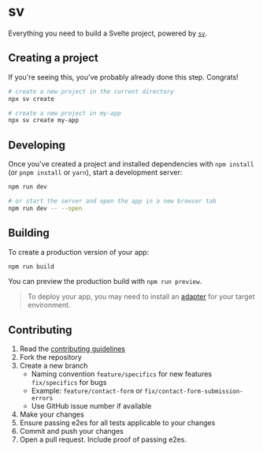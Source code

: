 # sv

Everything you need to build a Svelte project, powered by [`sv`](https://github.com/sveltejs/cli).

## Creating a project

If you're seeing this, you've probably already done this step. Congrats!

```bash
# create a new project in the current directory
npx sv create

# create a new project in my-app
npx sv create my-app
```

## Developing

Once you've created a project and installed dependencies with `npm install` (or `pnpm install` or `yarn`), start a development server:

```bash
npm run dev

# or start the server and open the app in a new browser tab
npm run dev -- --open
```

## Building

To create a production version of your app:

```bash
npm run build
```

You can preview the production build with `npm run preview`.

> To deploy your app, you may need to install an [adapter](https://svelte.dev/docs/kit/adapters) for your target environment.

## Contributing

1. Read the [contributing guidelines](https://opensource.guide/)
2. Fork the repository
3. Create a new branch
   - Naming convention `feature/specifics` for new features `fix/specifics` for bugs
   - Example: `feature/contact-form` or `fix/contact-form-submission-errors`
   - Use GitHub issue number if available
4. Make your changes
5. Ensure passing e2es for all tests applicable to your changes
6. Commit and push your changes
7. Open a pull request. Include proof of passing e2es.


